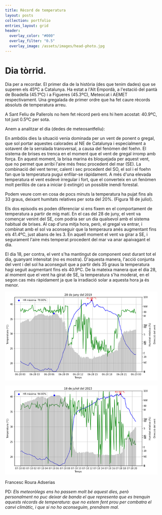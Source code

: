 ```yaml
---
title: Rècord de temperatura
layout: posts
collection: portfolio
entries_layout: grid
header:
  overlay_color: "#000"
  overlay_filter: "0.5"
  overlay_image: /assets/images/head-photo.jpg
---
```


# Dia tòrrid.

Dia per a recordar. El primer dia de la història (des que tenim dades) que se superen els 45ºC a Catalunya. Ha estat a l'Alt Empordà, a l'estació del pantà de Boadella (45.1ºC) i a Figueres (45.3ºC), Meteocat i AEMET respectivament. Una gregalada de primer ordre que ha fet caure rècords absoluts de temperatura arreu.

A Sant Feliu de Pallerols no hem fet récord però ens hi hem acostat: 40.9ºC, tot just 0.5ºC per sota. 

Anem a analitzar el dia (dedes de meteosantfeliu):

En ambdós dies la situació venia dominada per un vent de ponent o gregal, que sol portar aquestes calorades al NE de Catalunya i especialment a sotavent de la serralada transversal, a causa del fenòmen del foehn. El sistema de brises es trenca en el moment que el vent de gregal irromp amb força. En aquest moment, la brisa marina és bloquejada per aquest vent, que no permet que arribi l'aire més fresc procedent del mar (SE). La combinació del vent terrer, calent i sec procedent del SO, el sol i el foehn fan que la temperatura pugui enfilar-se ràpidament. A més d'una elevada temperatura el vent esdevé irregular i fort, que el converteix en un fenòmen molt perillós de cara a iniciar (i extingir) un possible inendi forestal.

Podem veure com en cosa de pocs minuts la temperatura ha pujat fins als 33 graus, deixant humitats relatives per sota del 20%. (Figura 18 de juliol).

Els dos episodis es poden diferenciar si ens fixem en el comportament de temperatura a partir de mig matí. En el cas del 28 de juny, el vent va començar venint del SE, com podria ser un dia qualsevol amb el sistema habitual de brises. Al cap d'una mitja hora, però, el gregal va entrar, i combinat amb el sol va aconseguir que la temperaura anés augmentant fins els 41.4ºC, just abans de les 3. En aquell moment el vent va girar a SE, i segurament l'aire més temperat procedent del mar va anar apaivagant el dia.

El dia 18, per contra, el vent s'ha mantingut de component oest durant tot el dia, guanyant intensitat (no es mostra). D'aquesta manera, l'acció conjunta del vent i del sol ha aconseguit que a partir dels 35 graus la temperatura hagi seguit augmentant fins els 40.9ºC. De la mateixa manera que el dia 28, al moment que el vent ha girat de SE, la temperatura s'ha moderat, en el segon cas més ràpidament ja que la irradiació solar a aquesta hora ja és menor.  

![](/assets/images/2023-07-18-pic1.jpg)

![](/assets/images/2023-07-18-pic2.jpg)

Francesc Roura Adserias

PD: *Els meteoròlegs ens ho passem molt bé aquest dies, però personalment no puc deixar de banda el que representa que es trenquin aquests récords de temperatura: que no estem fent prou per combatra el canvi climàtic, i que si no ho aconseguim, prendrem mal.*

